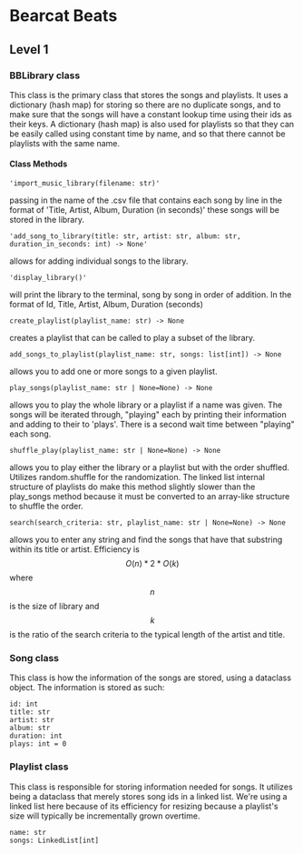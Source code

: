 
# Bearcat Beats

## Level 1

### BBLibrary class

This class is the primary class that stores the songs and playlists. It uses a dictionary (hash map) for storing so there are no duplicate songs, and to make sure that the songs will have a constant lookup time using their ids as their keys. A dictionary (hash map) is also used for playlists so that they can be easily called using constant time by name, and so that there cannot be playlists with the same name.

#### Class Methods

    'import_music_library(filename: str)'

passing in the name of the .csv file that contains each song by line in the format of 'Title, Artist, Album, Duration (in seconds)' these songs will be stored in the library.

    'add_song_to_library(title: str, artist: str, album: str, duration_in_seconds: int) -> None' 

allows for adding individual songs to the library.

    'display_library()'

will print the library to the terminal, song by song in order of addition. In the format of Id, Title, Artist, Album, Duration (seconds)

    create_playlist(playlist_name: str) -> None

creates a playlist that can be called to play a subset of the library.

    add_songs_to_playlist(playlist_name: str, songs: list[int]) -> None

allows you to add one or more songs to a given playlist.

    play_songs(playlist_name: str | None=None) -> None

allows you to play the whole library or a playlist if a name was given. The songs will be iterated through, "playing" each by printing their information and adding to their to 'plays'. There is a second wait time between "playing" each song.

    shuffle_play(playlist_name: str | None=None) -> None

allows you to play either the library or a playlist but with the order shuffled. Utilizes random.shuffle for the randomization. The linked list internal structure of playlists do make this method slightly slower than the play_songs method because it must be converted to an array-like structure to shuffle the order.

    search(search_criteria: str, playlist_name: str | None=None) -> None

allows you to enter any string and find the songs that have that substring within its title or artist. Efficiency is $$O(n)*2*O(k)$$ where $$n$$ is the size of library and $$k$$ is the ratio of the search criteria to the typical length of the artist and title.

### Song class

This class is how the information of the songs are stored, using a dataclass object. The information is stored as such:

    id: int
    title: str
    artist: str
    album: str
    duration: int
    plays: int = 0

### Playlist class

This class is responsible for storing information needed for songs. It utilizes being a dataclass that merely stores song ids in a linked list. We're using a linked list here because of its efficiency for resizing because a playlist's size will typically be incrementally grown overtime.

    name: str
    songs: LinkedList[int]
